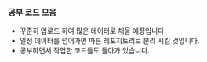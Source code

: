 ### 공부 코드 모음

- 꾸준히 업로드 하여 많은 데이터로 채울 예정입니다.
- 일정 데이터를 넘어가면 따른 레포지토리로 분리 시킬 것입니다.
- 공부하면서 작업한 코드들도 들아가 있습니다.
